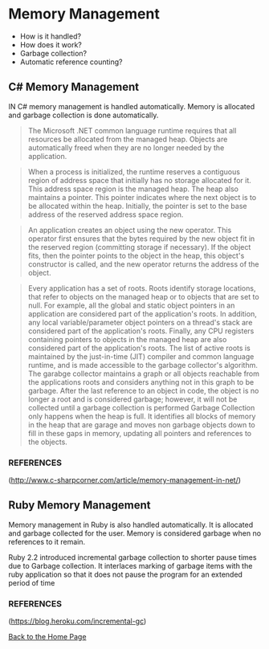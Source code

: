 # Memory Management
- How is it handled?
- How does it work?
- Garbage collection?
- Automatic reference counting?

## C# Memory Management
IN C# memory management is handled automatically. Memory is allocated and garbage collection is done automatically.
>The Microsoft .NET common language runtime requires that all resources be allocated from the managed heap. Objects are automatically freed when they are no longer needed by the application.

>When a process is initialized, the runtime reserves a contiguous region of address space that initially has no storage allocated for it. This address space region is the managed heap. The heap also maintains a pointer. This pointer indicates where the next object is to be allocated within the heap. Initially, the pointer is set to the base address of the reserved address space region.

>An application creates an object using the new operator. This operator first ensures that the bytes required by the new object fit in the reserved region (committing storage if necessary). If the object fits, then the pointer points to the object in the heap, this object's constructor is called, and the new operator returns the address of the object.

>Every application has a set of roots. Roots identify storage locations, that refer to objects on the managed heap or to objects that are set to null. For example, all the global and static object pointers in an application are considered part of the application's roots. In addition, any local variable/parameter object pointers on a thread's stack are considered part of the application's roots. Finally, any CPU registers containing pointers to objects in the managed heap are also considered part of the application's roots. The list of active roots is maintained by the just-in-time (JIT) compiler and common language runtime, and is made accessible to the garbage collector's algorithm.
>The garabge collector maintains a graph or all objects reachable from the applications roots and considers anything not in this graph to be garbage. After the last reference to an object in code, the object is no longer a root and is considered garbage; however, it will not be collected until a garbage collection is performed Garbage Collection only happens when the heap is full. It identifies all blocks of memory in the heap that are garage and moves non garbage objects down to fill in these gaps in memory, updating all pointers and references to the objects.

### REFERENCES
(http://www.c-sharpcorner.com/article/memory-management-in-net/)

## Ruby Memory Management
Memory management in Ruby is also handled automatically. It is allocated and garbage collected for the user. Memory is considered garbage when no references to it remain.

Ruby 2.2 introduced incremental garbage collection to shorter pause times due to Garbage collection. It interlaces marking of garbage items with the ruby application so that it does not pause the program for an extended period of time
### REFERENCES
(https://blog.heroku.com/incremental-gc)

[Back to the Home Page](https://github.com/ersggb/CSharpvsRuby)
